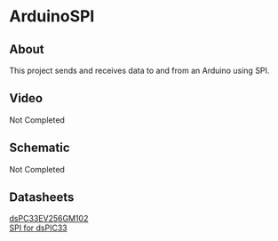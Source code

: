 # ArduinoSPI

## About

This project sends and receives data to and from an Arduino using SPI.

## Video

Not Completed

## Schematic

Not Completed

## Datasheets

[dsPC33EV256GM102](http://ww1.microchip.com/downloads/en/DeviceDoc/70005144e.pdf)<br />
[SPI for dsPIC33](http://ww1.microchip.com/downloads/en/DeviceDoc/70005185a.pdf)
